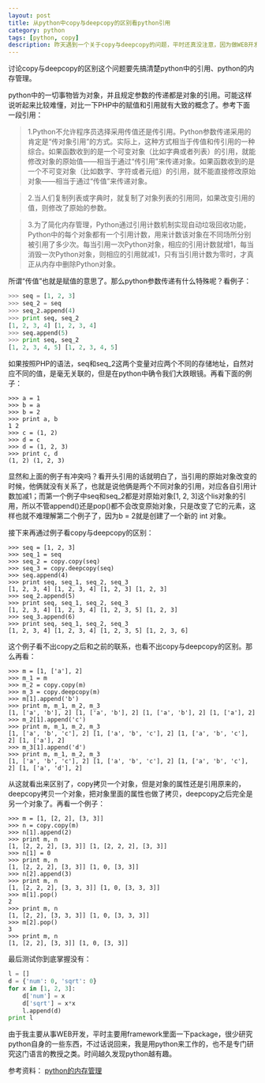 ```yaml
---
layout: post
title: 从python中copy与deepcopy的区别看python引用
category: python
tags: [python, copy]
description: 昨天遇到一个关于copy与deepcopy的问题，平时还真没注意，因为做WEB开发用到这两个是鲜有的，我曾经用到过一次，貌似也忘记了。不过字面上来看一个是正常的copy，一个是深copy。
---
```


讨论copy与deepcopy的区别这个问题要先搞清楚python中的引用、python的内存管理。

python中的一切事物皆为对象，并且规定参数的传递都是对象的引用。可能这样说听起来比较难懂，对比一下PHP中的赋值和引用就有大致的概念了。参考下面一段引用：

>1.Python不允许程序员选择采用传值还是传引用。Python参数传递采用的肯定是“传对象引用”的方式。实际上，这种方式相当于传值和传引用的一种综合。如果函数收到的是一个可变对象（比如字典或者列表）的引用，就能修改对象的原始值——相当于通过“传引用”来传递对象。如果函数收到的是一个不可变对象（比如数字、字符或者元组）的引用，就不能直接修改原始对象——相当于通过“传值”来传递对象。

>2.当人们复制列表或字典时，就复制了对象列表的引用同，如果改变引用的值，则修改了原始的参数。

>3.为了简化内存管理，Python通过引用计数机制实现自动垃圾回收功能，Python中的每个对象都有一个引用计数，用来计数该对象在不同场所分别被引用了多少次。每当引用一次Python对象，相应的引用计数就增1，每当消毁一次Python对象，则相应的引用就减1，只有当引用计数为零时，才真正从内存中删除Python对象。

所谓“传值”也就是赋值的意思了。那么python参数传递有什么特殊呢？看例子：

```python
>>> seq = [1, 2, 3]
>>> seq_2 = seq
>>> seq_2.append(4)
>>> print seq, seq_2
[1, 2, 3, 4] [1, 2, 3, 4]
>>> seq.append(5)
>>> print seq, seq_2
[1, 2, 3, 4, 5] [1, 2, 3, 4, 5]
```

如果按照PHP的语法，seq和seq_2这两个变量对应两个不同的存储地址，自然对应不同的值，是毫无关联的，但是在python中确令我们大跌眼镜。再看下面的例子：

```
>>> a = 1
>>> b = a
>>> b = 2
>>> print a, b
1 2
>>> c = (1, 2)
>>> d = c
>>> d = (1, 2, 3)
>>> print c, d
(1, 2) (1, 2, 3)
```

显然和上面的例子有冲突吗？看开头引用的话就明白了，当引用的原始对象改变的时候，他俩就没有关系了，也就是说他俩是两个不同对象的引用，对应各自引用计数加减1；而第一个例子中seq和seq_2都是对原始对象[1, 2, 3]这个lis对象的引用，所以不管append()还是pop()都不会改变原始对象，只是改变了它的元素，这样也就不难理解第二个例子了，因为b = 2就是创建了一个新的 int 对象。

接下来再通过例子看copy与deepcopy的区别：

```
>>> seq = [1, 2, 3]
>>> seq_1 = seq
>>> seq_2 = copy.copy(seq)
>>> seq_3 = copy.deepcopy(seq)
>>> seq.append(4)
>>> print seq, seq_1, seq_2, seq_3
[1, 2, 3, 4] [1, 2, 3, 4] [1, 2, 3] [1, 2, 3]
>>> seq_2.append(5)
>>> print seq, seq_1, seq_2, seq_3
[1, 2, 3, 4] [1, 2, 3, 4] [1, 2, 3, 5] [1, 2, 3]
>>> seq_3.append(6)
>>> print seq, seq_1, seq_2, seq_3
[1, 2, 3, 4] [1, 2, 3, 4] [1, 2, 3, 5] [1, 2, 3, 6]
```

这个例子看不出copy之后和之前的联系，也看不出copy与deepcopy的区别。那么再看：

    >>> m = [1, ['a'], 2]
    >>> m_1 = m
    >>> m_2 = copy.copy(m)
    >>> m_3 = copy.deepcopy(m)
    >>> m[1].append('b')
    >>> print m, m_1, m_2, m_3
    [1, ['a', 'b'], 2] [1, ['a', 'b'], 2] [1, ['a', 'b'], 2] [1, ['a'], 2]
    >>> m_2[1].append('c')
    >>> print m, m_1, m_2, m_3
    [1, ['a', 'b', 'c'], 2] [1, ['a', 'b', 'c'], 2] [1, ['a', 'b', 'c'], 2] [1, ['a'], 2]
    >>> m_3[1].append('d')
    >>> print m, m_1, m_2, m_3
    [1, ['a', 'b', 'c'], 2] [1, ['a', 'b', 'c'], 2] [1, ['a', 'b', 'c'], 2] [1, ['a', 'd'], 2]

从这就看出来区别了，copy拷贝一个对象，但是对象的属性还是引用原来的，deepcopy拷贝一个对象，把对象里面的属性也做了拷贝，deepcopy之后完全是另一个对象了。再看一个例子：

    >>> m = [1, [2, 2], [3, 3]]
    >>> n = copy.copy(m)
    >>> n[1].append(2)
    >>> print m, n
    [1, [2, 2, 2], [3, 3]] [1, [2, 2, 2], [3, 3]]
    >>> n[1] = 0
    >>> print m, n
    [1, [2, 2, 2], [3, 3]] [1, 0, [3, 3]]
    >>> n[2].append(3)
    >>> print m, n
    [1, [2, 2, 2], [3, 3, 3]] [1, 0, [3, 3, 3]]
    >>> m[1].pop()
    2
    >>> print m, n
    [1, [2, 2], [3, 3, 3]] [1, 0, [3, 3, 3]]
    >>> m[2].pop()
    3
    >>> print m, n
    [1, [2, 2], [3, 3]] [1, 0, [3, 3]]

最后测试你到底掌握没有：

```python
l = []
d = {'num': 0, 'sqrt': 0}
for x in [1, 2, 3]: 
    d['num'] = x 
    d['sqrt'] = x*x 
    l.append(d)
print l
```

由于我主要从事WEB开发，平时主要用framework里面一下package，很少研究python自身的一些东西，不过话说回来，我是用python来工作的，也不是专门研究这门语言的教授之类。时间越久发现python越有趣。

参考资料：
[python的内存管理](http://www.cnblogs.com/codebean/archive/2011/05/27/2059879.html)
